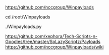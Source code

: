 https://github.com/nccgroup/Winpayloads

cd /root/Winpayloads

./Winpayloads.py

https://github.com/xephora/Tech-Scripts-n-Goodies/tree/master/SoLazyScriptz/Payloads
https://github.com/nccgroup/Winpayloads/wiki
